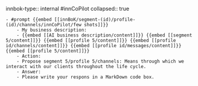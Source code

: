 innbok-type:: internal
#innCoPilot
collapsed:: true

	- #prompt {{embed [[innBoK/segment-(id)/profile-(id)/channels/innCoPilot/few shots]]}}
		- My business description:
		- {{embed [[AI business description/content]]}} {{embed [[segment 5/content]]}} {{embed [[profile 5/content]]}} {{embed [[profile id/channels/content]]}} {{embed [[profile id/messages/content]]}} {{embed [[profile 5/content]]}}
		- Action:
		- Propose segment 5/profile 5/channels: Means through which we interact with our clients throughout the life cycle.
		- Answer:
		- Please write your respons in a MarkDown code box.